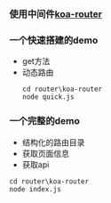### 使用中间件[koa-router](https://github.com/ZijianHe/koa-router)

### 一个快速搭建的demo
* get方法
* 动态路由
    ```
    cd router\koa-router
    node quick.js
    ```

### 一个完整的demo
* 结构化的路由目录
* 获取页面信息
* 获取api
```
cd router\koa-router
node index.js
```